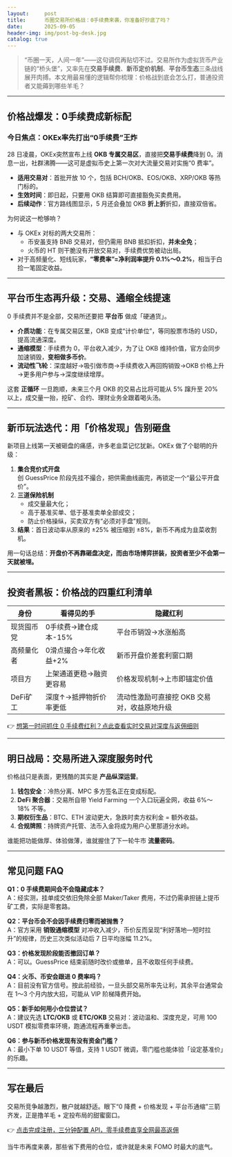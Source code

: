 ```yaml
---
layout:     post
title:      币圈交易所价格战：0手续费来袭，你准备好抄底了吗？
date:       2025-09-05
header-img: img/post-bg-desk.jpg
catalog: true
---
```


> “币圈一天，人间一年”——这句调侃再贴切不过。交易所作为虚拟货币产业链的“桥头堡”，又率先在**交易手续费**、**新币定价机制**、**平台币生态**三条战线展开肉搏。本文用最易懂的逻辑帮你梳理：价格战到底会怎么打，普通投资者又能薅到哪些羊毛？

---

## 价格战爆发：0手续费成新标配

### 今日焦点：OKEx率先打出“0手续费”王炸

28 日凌晨，OKEx突然宣布上线 **OKB 专属交易区**，直接把**交易手续费**降到 0。消息一出，社群沸腾——这可是虚拟币史上第一次对大流量交易对实施“0 费率”。

* **适用交易对**：首批开放 10 个，包括 BCH/OKB、EOS/OKB、XRP/OKB 等热门标的。  
* **生效时间**：即日起，只要用 OKB 结算即可直接豁免买卖费用。  
* **后续动作**：官方路线图显示，5 月还会叠加 OKB **折上折**折扣，直接双倍省。

为何说这一枪够响？

* 与 OKEx 对标的两大交易所：  
  - 币安虽支持 BNB 交易对，但仍需用 BNB 抵扣折扣，**并未全免**；  
  - 火币的 HT 则干脆没有开放交易对，手续费优势被动出局。  
* 对于高频量化、短线玩家，**“零费率”=净利润率提升 0.1%～0.2%**，相当于白捡一笔固定收益。

---

## 平台币生态再升级：交易、通缩全线提速

0 手续费并不是全部，交易所还要把 **平台币** 做成「硬通货」。

* **介质功能**：在专属交易区里，OKB 变成“计价单位”，等同股票市场的 USD，提高流通深度。  
* **通缩模型**：手续费为 0，平台收入减少，为了让 OKB 维持价值，官方会同步加速销毁，**变相做多币价**。  
* **流动性飞轮**：深度越好→吸引做市商→手续费收入再回购销毁→OKB 价格上升→更多用户参与→深度继续增厚。

这套 **正循环** 一旦跑顺，未来三个月 OKB 的交易占比将可能从 5% 蹿升至 20% 以上，成交量一抬，挖矿、合约、理财业务全跟着喝头汤。

---

## 新币玩法迭代：用「价格发现」告别砸盘

新项目上线第一天被砸盘的痛感，许多老韭菜记忆犹新。OKEx 做了个聪明的升级：

1. **集合竞价式开盘**  
   创 GuessPrice 阶段先挂不撮合，把供需曲线画完，再锁定一个“最公平开盘价”。  
2. **三道保险机制**  
   - 成交量最大化；  
   - 高于基准买单、低于基准卖单全部成交；  
   - 防止价格操纵，买卖双方有“必须对手盘”规则。  
3. **结果**：首日波动率从原来的 ±25% 被压缩到 ±8%，新币不再成为韭菜收割机。

用一句话总结：**开盘价不再靠砸盘决定，而由市场博弈拼装，投资者至少不会第一天就被埋。**

---

## 投资者黑板：价格战的四重红利清单

| 身份          | 看得见的手                    | 隐藏红利                          |
|-------------|----------------------------|-------------------------------|
| 现货囤币党   | 0手续费→建仓成本-15%        | 平台币销毁→水涨船高               |
| 高频量化者   | 0滑点撮合→年化收益+2%        | 新币开盘价差套利窗口期               |
| 项目方       | 上架通道更稳→融资更容易       | 价格发现机制→上市即锚定价值            |
| DeFi矿工     | 深度↑→抵押物折价率更低         | 流动性激励可直接挖 OKB 交易对，收益原地升级 |

👉 [想第一时间抓住 0 手续费红利？点此查看实时交易对深度与返佣细则](https://okxdog.com/)

---

## 明日战局：交易所进入深度服务时代

价格战只是表面，更残酷的其实是 **产品纵深运营**。

1. **钱包安全**：冷热分离、MPC 多方签名正在变成标配。  
2. **DeFi 聚合器**：交易所自带 Yield Farming 一个入口玩遍全网，收益 6%～18% 不等。  
3. **期权衍生品**：BTC、ETH 波动更大，急跌时卖方权利金 = 额外收益。  
4. **合规牌照**：持牌资产托管、法币入金将成为用户心里那道分水岭。

谁能把功能做厚、体验做薄，谁就握住了下一轮牛市 **流量密码**。

---

## 常见问题 FAQ

**Q1：0 手续费期间会不会隐藏成本？**  
A：经实测，挂单成交依旧免除全部 Maker/Taker 费用，不过仍需承担链上提币矿工费，实际是零套路。

**Q2：平台币会不会因手续费归零而被抛售？**  
A：官方采用 **销毁通缩模型** 对冲收入减少，币价反而呈现“利好落地—短时拉升”的规律，历史三次类似活动后 7 日平均涨幅 11.2%。

**Q3：价格发现阶段能否撤回订单？**  
A：可以。GuessPrice 结束前随时改价或撤单，且不收取任何手续费。

**Q4：火币、币安会跟进 0 费率吗？**  
A：目前没有官方信号。按此前经验，一旦头部交易所率先让利，其余平台通常会在 1～3 个月内放大招，可能从 VIP 阶梯降费开始。

**Q5：新手如何用小仓位尝试？**  
A：建议先选 **LTC/OKB** 或 **ETC/OKB** 交易对：波动温和、深度充足，可用 100 USDT 模拟零费率环境，跑通流程再重拳出击。

**Q6：参与新币价格发现有没有资金门槛？**  
A：最小下单 10 USDT 等值，支持 1 USDT 微调，零门槛也能体验「设定基准价」的乐趣。

---

## 写在最后

交易所竞争越激烈，散户就越舒适。眼下“0 降费 + 价格发现 + 平台币通缩”三箭齐发，正是撸羊毛 + 定投布局的甜蜜窗口。  

👉 [点击完成注册，三分钟配置 API，零手续费直享全网最高返佣](https://okxdog.com/)

当牛市再度来袭，那些省下费用的仓位，或许就是未来 FOMO 时最大的底气。